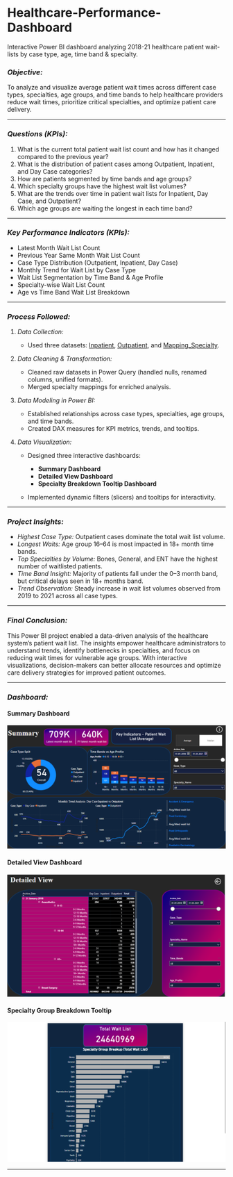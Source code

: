 # Healthcare-Performance-Dashboard
Interactive Power BI dashboard analyzing 2018-21 healthcare patient wait-lists by case type, age, time band &amp; specialty.

### *Objective:*

To analyze and visualize average patient wait times across different case types, specialties, age groups, and time bands to help healthcare providers reduce wait times, prioritize critical specialties, and optimize patient care delivery.

---

### *Questions (KPIs):*
1. What is the current total patient wait list count and how has it changed compared to the previous year?
2. What is the distribution of patient cases among Outpatient, Inpatient, and Day Case categories?
3. How are patients segmented by time bands and age groups?
4. Which specialty groups have the highest wait list volumes?
5. What are the trends over time in patient wait lists for Inpatient, Day Case, and Outpatient?
6. Which age groups are waiting the longest in each time band?

---

### *Key Performance Indicators (KPIs):*
* Latest Month Wait List Count
* Previous Year Same Month Wait List Count
* Case Type Distribution (Outpatient, Inpatient, Day Case)
* Monthly Trend for Wait List by Case Type
* Wait List Segmentation by Time Band & Age Profile
* Specialty-wise Wait List Count
* Age vs Time Band Wait List Breakdown

---

### *Process Followed:*

1. *Data Collection:*

   * Used three datasets: [Inpatient](Datasets/Inpatient), [Outpatient](Datasets/Outpatient), and [Mapping_Specialty](Datasets/Mapping_Specialty.csv).

2. *Data Cleaning & Transformation:*

   * Cleaned raw datasets in Power Query (handled nulls, renamed columns, unified formats).
   * Merged specialty mappings for enriched analysis.

3. *Data Modeling in Power BI:*

   * Established relationships across case types, specialties, age groups, and time bands.
   * Created DAX measures for KPI metrics, trends, and tooltips.

4. *Data Visualization:*

   * Designed three interactive dashboards:
     * **Summary Dashboard**
     * **Detailed View Dashboard**
     * **Specialty Breakdown Tooltip Dashboard**

   * Implemented dynamic filters (slicers) and tooltips for interactivity.

---

### *Project Insights:*

* *Highest Case Type:* Outpatient cases dominate the total wait list volume.
* *Longest Waits:* Age group 16–64 is most impacted in 18+ month time bands.
* *Top Specialties by Volume:* Bones, General, and ENT have the highest number of waitlisted patients.
* *Time Band Insight:* Majority of patients fall under the 0–3 month band, but critical delays seen in 18+ months band.
* *Trend Observation:* Steady increase in wait list volumes observed from 2019 to 2021 across all case types.

---

### *Final Conclusion:*

This Power BI project enabled a data-driven analysis of the healthcare system’s patient wait list. The insights empower healthcare administrators to understand trends, identify bottlenecks in specialties, and focus on reducing wait times for vulnerable age groups. With interactive visualizations, decision-makers can better allocate resources and optimize care delivery strategies for improved patient outcomes.

---

### *Dashboard:*

#### Summary Dashboard
![Summary](images/Dashboard1.png)

#### Detailed View Dashboard
![Dashboard2](images/Dashboard2.png)

#### Specialty Group Breakdown Tooltip
![Dashboard3](images/Dashboard3.png)

---
